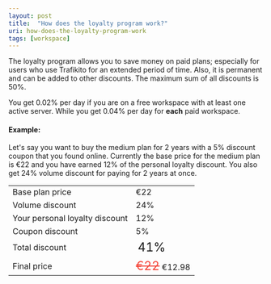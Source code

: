 ```yaml
---
layout: post
title:  "How does the loyalty program work?"
uri: how-does-the-loyalty-program-work
tags: [workspace]
---
```


The loyalty program allows you to save money on paid plans; especially for users who use Trafikito for an extended period of time. Also, it is permanent and can be added to other discounts. The maximum sum of all discounts is 50%.

<!-- more -->

You get 0.02% per day if you are on a free workspace with at least one active server. While you get 0.04% per day for **each** paid workspace.

#### Example:

Let's say you want to buy the medium plan for 2 years with a 5% discount coupon that you found online. Currently the base price for the medium plan is €22 and you have earned 12% of the personal loyalty discount. You also get 24% volume discount for paying for 2 years at once.

<table class="mdl-data-table mdl-shadow--2dp">
    <tr>
        <td class="mdl-data-table__cell--non-numeric">Base plan price</td>
        <td class="mdl-data-table__cell--non-numeric">€22</td>
    </tr>
    <tr>
        <td class="mdl-data-table__cell--non-numeric">Volume discount</td>
        <td class="mdl-data-table__cell--non-numeric">24%</td>
    </tr>
    <tr>
        <td class="mdl-data-table__cell--non-numeric">Your personal loyalty discount</td>
        <td class="mdl-data-table__cell--non-numeric">12%</td>
    </tr>
    <tr>
        <td class="mdl-data-table__cell--non-numeric">Coupon discount</td>
        <td class="mdl-data-table__cell--non-numeric">5%</td>
    </tr>
    <tr>
        <td class="mdl-data-table__cell--non-numeric">Total discount</td>
        <td class="mdl-data-table__cell--non-numeric" style="font-size: 1.5em">41%</td>
    </tr>
    <tr>
        <td class="mdl-data-table__cell--non-numeric">Final price</td>
        <td class="mdl-data-table__cell--non-numeric">
            <span style="font-size: 1.5em; text-decoration: line-through; color: #f44336;">€22</span>
            €12.98
        </td>
    </tr>
</table>
